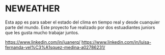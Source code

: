 # NEWEATHER

Esta app es para saber el estado del clima en tiempo real y desde cuanquier parte del mundo.
Este proyecto fue realizado por dos estuadiantes juniors que les gusta mucho trabajar juntos.

https://www.linkedin.com/in/juanerq/
https://www.linkedin.com/in/luisa-fernanda-vel%C3%A1squez-medina-a02786231/
